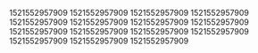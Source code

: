1521552957909
1521552957909
1521552957909
1521552957909
1521552957909
1521552957909
1521552957909
1521552957909
1521552957909
1521552957909
1521552957909
1521552957909
1521552957909
1521552957909
1521552957909